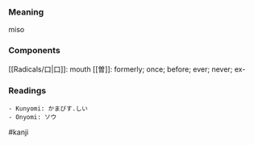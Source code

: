 ### Meaning

miso

### Components

[[Radicals/口|口]]: mouth [[曽]]: formerly; once; before; ever; never; ex-

### Readings

```
- Kunyomi: かまびす.しい
- Onyomi: ソウ
```

#kanji